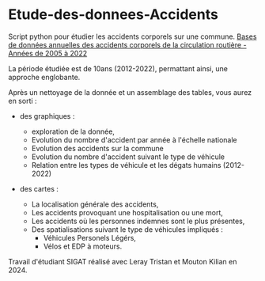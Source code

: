 # Etude-des-donnees-Accidents
Script python pour étudier les accidents corporels sur une commune. [Bases de données annuelles des accidents corporels de la circulation routière - Années de 2005 à 2022](https://www.data.gouv.fr/fr/datasets/bases-de-donnees-annuelles-des-accidents-corporels-de-la-circulation-routiere-annees-de-2005-a-2022/)

La période étudiée est de 10ans (2012-2022), permattant ainsi, une approche englobante.    

Après un nettoyage de la donnée et un assemblage des tables, vous aurez en sorti :
- des graphiques :
  - exploration de la donnée,
  - Evolution du nombre d'accident par année à l'échelle nationale
  - Evolution des accidents sur la commune
  - Evolution du nombre d'accident suivant le type de véhicule
  - Relation entre les types de véhicule et les dégats humains (2012-2022)
  
- des cartes :
  - La localisation générale des accidents,
  - Les accidents provoquant une hospitalisation ou une mort,
  - Les accidents où les personnes indemnes sont le plus présentes,
  - Des spatialisations suivant le type de véhicules impliqués :
    - Véhicules Personels Légérs,
    - Vélos et EDP à moteurs.
    
Travail d'étudiant SIGAT réalisé avec Leray Tristan et Mouton Kilian en 2024.
